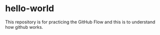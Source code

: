 # hello-world
This repository is for practicing the GitHub Flow and this is to understand how github works.
